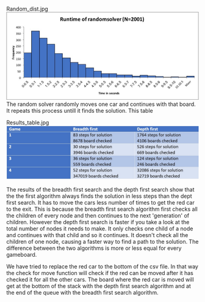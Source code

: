 Random_dist.jpg
<img src=https://github.com/KaKariki02/rushHour/blob/master/Results/Random_dist.jpg width="800">
The random solver randomly moves one car and continues with that board. It repeats this process untill it finds the solution. This table 

Results_table.jpg
<img src=https://github.com/KaKariki02/rushHour/blob/master/Results/Results_table.jpg width="800">

The results of the breadth first search and the depth first search show that the the first algorithm always finds the solution in less steps than the dept first search. It has to move the cars less number of times to get the red car to the exit. This is because the breadth first search algorithm first checks all the children of every node and then continues to the next 'generation' of children. However the depth first search is faster if you take a look at the total number of nodes it needs to make. It only checks one child of a node and continues with that child and so it continues. It doesn't check all the children of one node, causing a faster way to find a path to the solution.
The difference between the two algorithms is more or less equal for every gameboard.

We have tried to replace the red car to the bottom of the csv file. In that way the check for move function will check if the red can be moved after it has checked it for all the other cars. The board where the red car is moved will get at the bottom of the stack with the depth first search algorithm and at the end of the queue with the breadth first search algorithm.
